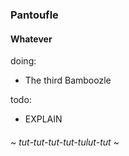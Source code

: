 
### Pantoufle

#### Whatever

doing:

* The third Bamboozle

todo:

* EXPLAIN

###### ~ tut-tut-tut-tut-tulut-tut ~
